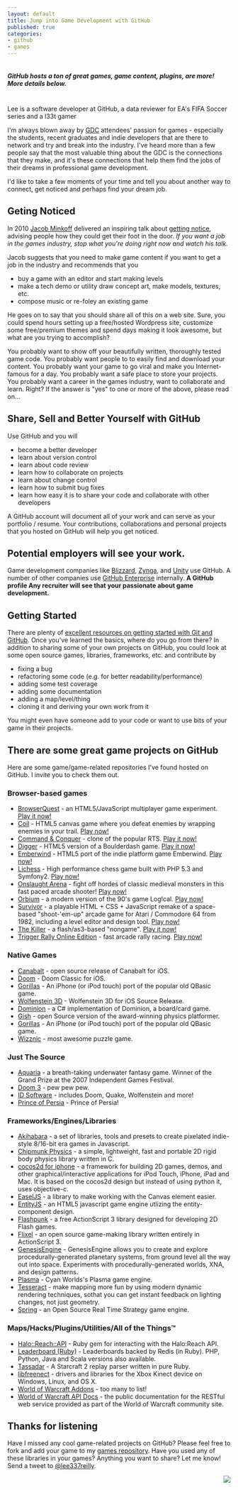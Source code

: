 ```yaml
---
layout: default
title: Jump into Game Development with GitHub
published: true
categories:
- github
- games
---
```


<div class="thumbnail">
  <img src="http://i.imgur.com/K5PBe.png" alt="">
  <div class="caption">
    <h5>GitHub hosts a ton of great games, game content, plugins, are more! More details below.</h5>
  </div>
</div>
<br clear="all /">

<div class="alert alert-info">
  Lee is a software developer at GitHub, a data reviewer for EA's FIFA Soccer series and a l33t gamer
</div>

<img src="http://i.imgur.com/TdAvz.png" alt="" style="float:right;">

I'm always blown away by [GDC](http://www.gdconf.com/) attendees' passion for games - especially the students, recent graduates and indie developers that are there to network and try and break into the industry. I've heard more than a few people say that the most valuable thing about the GDC is the connections that they make, and it's these connections that help them find the jobs of their dreams in professional game development.

I'd like to take a few moments of your time and tell you about another way to connect, get noticed and perhaps find your dream job.

## Geting Noticed

In 2010 [Jacob Minkoff](http://jacobminkoff.com/) delivered an inspiring talk about [getting notice](http://www.youtube.com/watch?v=yxW0lq47mcE&feature=player_embedded), advising people how they could get their foot in the door. *If you want a job in the games industry, stop what you're doing right now and watch his talk.*

Jacob suggests that you need to make game content if you want to get a job in the industry and recommends that you

* buy a game with an editor and start making levels
* make a tech demo or utility draw concept art, make models, textures, etc.
* compose music or re-foley an existing game

He goes on to say that you should share all of this on a web site. Sure, you could spend hours setting up a free/hosted Wordpress site, customize some free/premium themes and spend days making it look awesome, but what are you trying to accomplish?

You probably want to show off your beautifully written, thoroughly tested game code. You probably want people to to easily find and download your content. You probably want your game to go viral and make you Internet-famous for a day. You probably want a safe place to store your projects. You probably want a career in the games industry, want to collaborate and learn. Right? If the answer is "yes" to one or more of the above, please read on...


## Share, Sell and Better Yourself with GitHub

Use GitHub and you will

 * become a better developer
 * learn about version control
 * learn about code review
 * learn how to collaborate on projects
 * learn about change control
 * learn how to submit bug fixes
 * learn how easy it is to share your code and collaborate with other developers

A GitHub account will document all of your work and can serve as your portfolio / resume. Your contributions, collaborations and personal projects that you hosted on GitHub will help you get noticed.

## Potential employers will see your work.

Game development companies like [Blizzard](https://github.com/blizzard), [Zynga](https://github.com/zynga), and [Unity](https://github.com/Unity-Technologies) use GitHub. A number of other companies use [GitHub Enterprise](https://enterprise.github.com) internally. **A GitHub profile Any recruiter will see that your passionate about game development.**

## Getting Started

There are plenty of [excellent resources on getting started with Git and GitHub](http://help.github.com/). Once you've learned the basics, where do you go from there? In addition to sharing some of your own projects on GitHub, you could look at some open source games, libraries, frameworks, etc. and contribute by

* fixing a bug
* refactoring some code (e.g. for better readability/performance)
* adding some test coverage
* adding some documentation
* adding a map/level/thing
* cloning it and deriving your own work from it

You might even have someone add to your code or want to use bits of your game in their projects.

## There are some great game projects on GitHub

Here are some game/game-related repositories I've found hosted on GitHub. I invite you to check them out.

### Browser-based games

* [BrowserQuest](https://github.com/mozilla/BrowserQuest) - an HTML5/JavaScript multiplayer game experiment. [Play it now!](http://browserquest.mozilla.org/)
* [Coil](https://github.com/hakimel/Coil) - HTML5 canvas game where you defeat enemies by wrapping enemies in your trail. [Play now!](http://hakim.se/experiments/html5/coil/)
* [Command & Conquer](https://github.com/adityaravishankar/command-and-conquer) - clone of the popular RTS. [Play it now!](http://www.adityaravishankar.com/projects/games/command-and-conquer/)
* [Digger](https://github.com/lutzroeder/digger) - HTML5 version of a Boulderdash game. [Play it now!](http://www.lutzroeder.com/html5/digger/)
* [Emberwind](https://github.com/operasoftware/Emberwind) - HTML5 port of the indie platform game Emberwind. [Play now!](http://operasoftware.github.com/Emberwind/)
* [Lichess](https://github.com/ornicar/lichess) - High performance chess game built with PHP 5.3 and Symfony2. [Play now!](http://en.lichess.org/)
* [Onslaught Arena](https://github.com/lostdecade/onslaught_arena) - fight off hordes of classic medieval monsters in this fast paced arcade shooter! [Play now!](http://arcade.lostdecadegames.com/onslaught_arena/)
* [Orbium](https://github.com/bni/orbium) - a modern version of the 90's game Log!cal. [Play now!](http://jsway.se/m/)
* [Survivor](https://github.com/scottschiller/SURVIVOR) - a playable HTML + CSS + JavaScript remake of a space-based "shoot-'em-up" arcade game for Atari / Commodore 64 from 1982, including a level editor and design tool. [Play now!](http://www.schillmania.com/survivor/)
* [The Killer](https://github.com/JordanMagnuson/The-Killer) - a flash/as3-based "nongame". [Play it now!](http://www.gametrekking.com/the-games/cambodia/the-killer/play-now)
* [Trigger Rally Online Edition](https://github.com/jareiko/TriggerRallyOE) - fast arcade rally racing. [Play now!](http://triggerrally.com/x/Preview/Arbusu/drive)


### Native Games

* [Canabalt](https://github.com/ericjohnson/canabalt-ios) - open source release of Canabalt for iOS.
* [Doom](https://github.com/id-Software/DOOM-iOS) - Doom Classic for iOS.
* [Gorillas](https://github.com/Lyndir/Gorillas) - An iPhone (or iPod touch) port of the popular old QBasic game.
* [Wolfenstein 3D](https://github.com/id-Software/Wolf3D-iOS) - Wolfenstein 3D for iOS Source Release.
* [Dominion](https://github.com/paulbatum/Dominion) -  a C# implementation of Dominion, a board/card game.
* [Gish](https://github.com/blinry/gish) - open Source version of the award-winning physics platformer.
* [Gorillas](https://github.com/Lyndir/Gorillas) - An iPhone (or iPod touch) port of the popular old QBasic game.
* [Wizznic](https://github.com/DusteDdk/Wizznic) - most awesome puzzle game.

### Just The Source

* [Aquaria](https://github.com/islocated/Aquaria) - a breath-taking underwater fantasy game. Winner of the Grand Prize at the 2007 Independent Games Festival.
* [Doom 3](https://github.com/TTimo/doom3.gpl) - pew pew pew.
* [ID Software](https://github.com/id-Software) - includes Doom, Quake, Wolfenstein and more!
* [Prince of Persia](https://github.com/jmechner/Prince-of-Persia-Apple-II) - Prince of Persia!

### Frameworks/Engines/Libraries

* [Akihabara](https://github.com/Akihabara/akihabara) - a set of libraries, tools and presets to create pixelated indie-style 8/16-bit era games in Javascript.
* [Chipmunk Physics](https://github.com/slembcke/Chipmunk-Physics) - a simple, lightweight, fast and portable 2D rigid body physics library written in C.
* [cocos2d for iphone](https://github.com/cocos2d/cocos2d-iphone) - a framework for building 2D games, demos, and other graphical/interactive applications for iPod Touch, iPhone, iPad and Mac. It is based on the cocos2d design but instead of using python it, uses objective-c.
* [EaselJS](https://github.com/gskinner/EaselJS) - a library to make working with the Canvas element easier.
* [EntityJS](https://github.com/bendangelo/entityjs) - an HTML5 javascript game engine utlizing the entity-component design.
* [Flashpunk](https://github.com/Draknek/FlashPunk) - a free ActionScript 3 library designed for developing 2D Flash games.
* [Flixel](https://github.com/AdamAtomic/flixel) - an open source game-making library written entirely in ActionScript 3.
* [GenesisEngine](https://github.com/SaintGimp/GenesisEngine) - GenesisEngine allows you to create and explore procedurally-generated planetary systems, from ground level all the way out into space. Experiments with procedurally-generated worlds, XNA, and design patterns.
* [Plasma](https://github.com/H-uru/Plasma) - Cyan Worlds's Plasma game engine.
* [Tesseract](https://github.com/lsalzman/tesseract) - make mapping more fun by using modern dynamic rendering techniques, sothat you can get instant feedback on lighting changes, not just geometry.
* [Spring](https://github.com/spring/spring) - an Open Source Real Time Strategy game engine.

### Maps/Hacks/Plugins/Utilities/All of the Things™

* [Halo::Reach::API](https://github.com/agoragames/halo-reach-api) - Ruby gem for interacting with the Halo:Reach API.
* [Leaderboard (Ruby)](https://github.com/agoragames/leaderboard) - Leaderboards backed by Redis (in Ruby). PHP, Python, Java and Scala versions also available.
* [Tassadar](https://github.com/agoragames/tassadar) - A Starcraft 2 replay parser written in pure Ruby.
* [libfreenect](https://github.com/OpenKinect/libfreenect) - drivers and libraries for the Xbox Kinect device on Windows, Linux, and OS X.
* [World of Warcraft Addons](https://github.com/tekkub) - too many to list!
* [World of Warcraft API Docs](https://github.com/Blizzard/api-wow-docs) - the public documentation for the RESTful web service provided as part of the World of Warcraft community site.

## Thanks for listening

Have I missed any cool game-related projects on GitHub? Please feel free to fork and add your game to my [games repository](https://github.com/leereilly/games). Have you used any of these libraries in your games? Anything you want to share? Let me know! Send a tweet to [@lee337reilly](http://www.twitter.com/lee337reilly).

<img src="http://i.imgur.com/7AMPJ.png" style="float: right;">